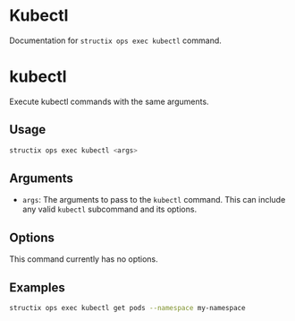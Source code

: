 # Kubectl

Documentation for `structix ops exec kubectl` command.

# kubectl

Execute kubectl commands with the same arguments.

## Usage

```bash
structix ops exec kubectl <args>
```

## Arguments

-   `args`: The arguments to pass to the `kubectl` command. This can include any valid `kubectl` subcommand and its options.

## Options

This command currently has no options.

## Examples

```bash
structix ops exec kubectl get pods --namespace my-namespace
```